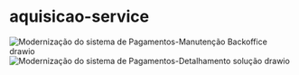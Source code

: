 ﻿# aquisicao-service
 
 ![Modernização do sistema de Pagamentos-Manutenção Backoffice drawio](https://user-images.githubusercontent.com/42394614/222270050-a206278b-fc6f-4275-8ede-a444a419dbb2.png)
![Modernização do sistema de Pagamentos-Detalhamento solução drawio](https://user-images.githubusercontent.com/42394614/222270065-466206f4-9e3a-4879-a267-cd3be5cfc6ef.png)

